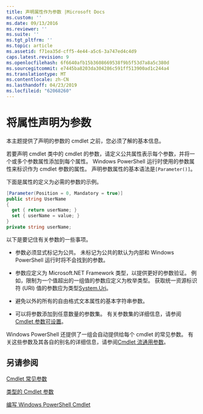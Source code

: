 ```yaml
---
title: 声明属性作为参数 |Microsoft Docs
ms.custom: ''
ms.date: 09/13/2016
ms.reviewer: ''
ms.suite: ''
ms.tgt_pltfrm: ''
ms.topic: article
ms.assetid: f71ea35d-cff5-4e44-a5c6-3a747ed4c4d9
caps.latest.revision: 9
ms.openlocfilehash: 6f6640afb15b3608669538f9b5f53d7a8a5c380d
ms.sourcegitcommit: e7445ba8203da304286c591ff513900ad1c244a4
ms.translationtype: MT
ms.contentlocale: zh-CN
ms.lasthandoff: 04/23/2019
ms.locfileid: "62068260"
---
```

# <a name="declaring-properties-as-parameters"></a>将属性声明为参数

本主题提供了声明的参数的 cmdlet 之前，您必须了解的基本信息。

若要声明 cmdlet 类中的 cmdlet 的参数，请定义公共属性表示每个参数，并将一个或多个参数属性添加到每个属性。 Windows PowerShell 运行时使用的参数属性来标识作为 cmdlet 参数的属性。 声明参数属性的基本语法是`[Parameter()]`。

下面是属性的定义为必需的参数的示例。

```csharp
[Parameter(Position = 0, Mandatory = true)]
public string UserName
{
  get { return userName; }
  set { userName = value; }
}
private string userName;
```

以下是要记住有关参数的一些事项。

- 参数必须显式标记为公共。 未标记为公共的默认为内部和 Windows PowerShell 运行时将不会找到的参数。

- 参数应定义为 Microsoft.NET Framework 类型，以提供更好的参数验证。 例如，限制为一个值超出的一组值的参数应定义为枚举类型。 获取统一资源标识符 (URI) 值的参数应为类型[System.Uri](/dotnet/api/System.Uri)。

- 避免以外的所有的自由格式文本属性的基本字符串参数。

- 可以将参数添加到任意数量的参数集。 有关参数集的详细信息，请参阅[Cmdlet 参数可设置](./cmdlet-parameter-sets.md)。

Windows PowerShell 还提供了一组会自动提供给每个 cmdlet 的常见参数。 有关这些参数及其各自的别名的详细信息，请参阅[Cmdlet 流通用参数](./common-parameter-names.md)。

## <a name="see-also"></a>另请参阅

[Cmdlet 常见参数](./common-parameter-names.md)

[类型的 Cmdlet 参数](./types-of-cmdlet-parameters.md)

[编写 Windows PowerShell Cmdlet](./writing-a-windows-powershell-cmdlet.md)
